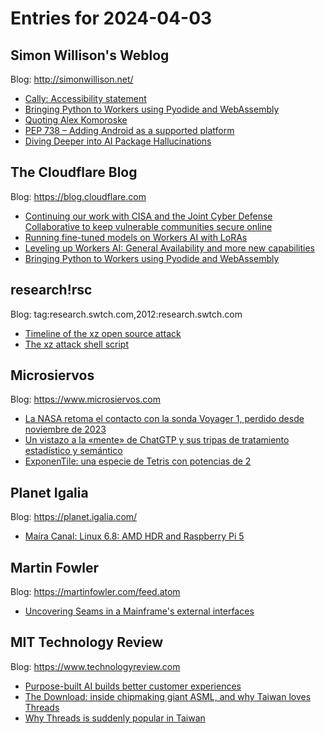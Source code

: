 # Entries for 2024-04-03
## Simon Willison's Weblog 
Blog: http://simonwillison.net/ 

- [Cally: Accessibility statement](https://simonwillison.net/2024/Apr/2/cally-accessibility-statement/#atom-everything)
- [Bringing Python to Workers using Pyodide and WebAssembly](https://simonwillison.net/2024/Apr/2/cloudflare-python-workers/#atom-everything)
- [Quoting Alex Komoroske](https://simonwillison.net/2024/Apr/2/alex-komoroske/#atom-everything)
- [PEP 738 – Adding Android as a supported platform](https://simonwillison.net/2024/Apr/1/pep-738/#atom-everything)
- [Diving Deeper into AI Package Hallucinations](https://simonwillison.net/2024/Apr/1/diving-deeper-into-ai-package-hallucinations/#atom-everything)
##  The Cloudflare Blog  
Blog: https://blog.cloudflare.com 

- [Continuing our work with CISA and the Joint Cyber Defense Collaborative to keep vulnerable communities secure online](https://blog.cloudflare.com/cisa-cyber-defense-keep-vulnerable-communities-secure-online)
- [Running fine-tuned models on Workers AI with LoRAs](https://blog.cloudflare.com/fine-tuned-inference-with-loras)
- [Leveling up Workers AI: General Availability and more new capabilities](https://blog.cloudflare.com/workers-ai-ga-huggingface-loras-python-support)
- [Bringing Python to Workers using Pyodide and WebAssembly](https://blog.cloudflare.com/python-workers)
## research!rsc 
Blog: tag:research.swtch.com,2012:research.swtch.com 

- [Timeline of the xz open source attack](http://research.swtch.com/xz-timeline)
- [The xz attack shell script](http://research.swtch.com/xz-script)
## Microsiervos 
Blog: https://www.microsiervos.com 

- [La NASA retoma el contacto con la sonda Voyager 1, perdido desde noviembre de 2023](https://www.microsiervos.com/archivo/espacio/nasa-telemetria-vogayer-1.html)
- [Un vistazo a la «mente» de ChatGTP y sus tripas de tratamiento estadístico y semántico](https://www.microsiervos.com/archivo/ia/vistazo-mente-chatgtp-estadistica-semantica.html)
- [ExponenTile: una especie de Tetris con potencias de 2](https://www.microsiervos.com/archivo/juegos-y-diversion/exponentile-tetris-potencias-2.html)
## Planet Igalia 
Blog: https://planet.igalia.com/ 

- [Maíra Canal: Linux 6.8: AMD HDR and Raspberry Pi 5](https://mairacanal.github.io/linux-6-8-AMD-HDR-and-raspberry-pi-5/)
## Martin Fowler 
Blog: https://martinfowler.com/feed.atom 

- [Uncovering Seams in a Mainframe's external interfaces](https://martinfowler.com/articles/uncovering-mainframe-seams.html#InternalInterfaces)
## MIT Technology Review 
Blog: https://www.technologyreview.com 

- [Purpose-built AI builds better customer experiences](https://www.technologyreview.com/2024/04/02/1090164/purpose-built-ai-builds-better-customer-experiences/)
- [The Download: inside chipmaking giant ASML, and why Taiwan loves Threads](https://www.technologyreview.com/2024/04/02/1090545/the-download-inside-chipmaking-giant-asml-and-why-taiwan-loves-threads/)
- [Why Threads is suddenly popular in Taiwan](https://www.technologyreview.com/2024/04/02/1090518/threads-taiwan-election-politics-popular/)
